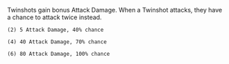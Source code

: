 Twinshots gain bonus Attack Damage. When a Twinshot attacks, they have a chance to attack twice instead.

	(2) 5 Attack Damage, 40% chance
	
	(4) 40 Attack Damage, 70% chance
	
	(6) 80 Attack Damage, 100% chance